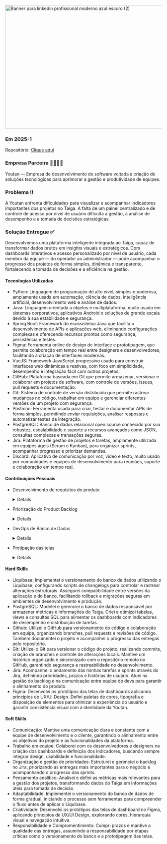 <img width="1584" height="396" alt="Banner para linkedin profissional moderno azul escuro (2)" src="https://github.com/user-attachments/assets/370de74f-ef4a-431a-b855-dc63045f1604" />

### Em 2025-1

Repositório: <a href="https://github.com/QuantumBitBR/API_5SEM">Clique aqui</a>

### Empresa Parceira 🫱🏻‍🫲🏻
Youtan — Empresa de desenvolvimento de software voltada à criação de soluções tecnológicas para aprimorar a gestão e produtividade de equipes.

### Problema ‼️
A Youtan enfrenta dificuldades para visualizar e acompanhar indicadores importantes dos projetos no Taiga. 
A falta de um painel centralizado e de controle de acesso por nível de usuário dificulta a gestão, a análise de desempenho e a tomada de decisões estratégicas.

### Solução Entregue ✅
Desenvolvemos uma plataforma inteligente integrada ao Taiga, capaz de transformar dados brutos em insights visuais e estratégicos. Com dashboards interativos e acesso personalizado por nível de usuário, cada membro da equipe — do operador ao administrador — pode acompanhar o progresso dos projetos de forma simples, dinâmica e transparente, fortalecendo a tomada de decisões e a eficiência na gestão.

#### Tecnologias Utilizadas
- Python: Linguagem de programação de alto nível, simples e poderosa, amplamente usada em automação, ciência de dados, inteligência artificial, desenvolvimento web e análise de dados.
- Java: Linguagem orientada a objetos e multiplataforma, muito usada em sistemas corporativos, aplicativos Android e soluções de grande escala devido à sua estabilidade e segurança.
- Spring Boot: Framework do ecossistema Java que facilita o desenvolvimento de APIs e aplicações web, eliminando configurações complexas e oferecendo recursos prontos como segurança, persistência e testes.
- Figma: Ferramenta online de design de interface e prototipagem, que permite colaboração em tempo real entre designers e desenvolvedores, facilitando a criação de interfaces modernas.
- VueJS: Framework JavaScript progressivo usado para construir interfaces web dinâmicas e reativas, com foco em simplicidade, desempenho e integração fácil com outros projetos.
- GitHub: Plataforma baseada em Git que permite armazenar, versionar e colaborar em projetos de software, com controle de versões, issues, pull requests e documentação.
- Git: Sistema de controle de versão distribuído que permite rastrear mudanças no código, trabalhar em equipe e gerenciar diferentes versões de um projeto com segurança.
- Postman: Ferramenta usada para criar, testar e documentar APIs de forma simples, permitindo enviar requisições, analisar respostas e automatizar testes de integração.
- PostgreSQL: Banco de dados relacional open source conhecido por sua robustez, escalabilidade e suporte a recursos avançados como JSON, consultas complexas e transações seguras.
- Jira: Plataforma de gestão de projetos e tarefas, amplamente utilizada em equipes ágeis (Scrum e Kanban), para organizar sprints, acompanhar progresso e priorizar demandas.
- Discord: Aplicativo de comunicação por voz, vídeo e texto, muito usado por comunidades e equipes de desenvolvimento para reuniões, suporte e colaboração em tempo real.


#### Contribuições Pessoais
- Desenvolvimento de requisitos do produto
  <details>
    <p>Contribui com a definição dos requisitos funcionais e não funcionais da plataforma, identificando as principais métricas e indicadores necessários para otimizar a gestão de projetos no Taiga. Realizei reuniões com stakeholders e membros da equipe de desenvolvimento para entender as dores operacionais e transformá-las em funcionalidades priorizadas no backlog.</p>
    <img width="1075" height="799" alt="image" src="https://github.com/user-attachments/assets/e0d83093-3be8-494a-b991-aed5914b2ee3" />
  </details>

- Priorização do Product Backlog
  <details>
      <p>Organizei e priorizei o backlog do produto utilizando critérios de valor de negócio e impacto técnico. Garanti que as entregas de cada sprint estivessem alinhadas aos objetivos estratégicos da Youtan, especialmente no que diz respeito à criação de dashboards interativos e à diferenciação de acesso por perfis de usuário (Operador, Gestor e Admin).</p>
      <img width="1075" height="805" alt="image" src="https://github.com/user-attachments/assets/8c1767db-dcb6-43b3-8275-3219b4647954" />
  </details>

- DevOps de Banco de Dados
  <details>
      <p>Fui responsável pelo desenvolvimento do processo de DevOps de banco de dados, com foco no versionamento da estrutura utilizando a ferramenta Liquibase. Inicialmente, colaborei com a equipe na criação de um modelo de versionamento manual, o que nos permitiu compreender melhor o fluxo e as necessidades do projeto antes de implementar a ferramenta. Em seguida, configurei o Liquibase para garantir que toda modificação na estrutura do banco de dados gerasse uma versão compatível com a aplicação, permitindo a reversão segura em casos de perda ou necessidade de rollback de versão, mantendo assim a consistência entre aplicação e banco de dados.</p>
      <img width="1219" height="846" alt="image" src="https://github.com/user-attachments/assets/32bf75e0-6179-4a80-90ab-fa0bb3d9b46e" />
  </details>

- Protipação das telas
  <details>
      <p>Fui responsável por desenvolver os protótipos de interface para a tela de dashboards do sistema, atuando desde a concepção visual até a validação das propostas junto à equipe de desenvolvimento. Apliquei princípios de UX/UI Design, garantindo uma navegação intuitiva, hierarquia visual clara e consistência entre os elementos da interface. Também defini paletas de cores, tipografias e padrões de espaçamento, assegurando boa legibilidade e harmonia visual. Além disso, realizei ajustes com base em feedbacks de usuários e do time técnico, aprimorando a experiência e usabilidade do produto final.</p>

    ![stratify](https://github.com/user-attachments/assets/e5360b82-d955-4dcc-b73f-6c9538a2530e)
  </details>

#### Hard Skills
- Liquibase: Implementei o versionamento do banco de dados utilizando o Liquibase, configurando scripts de changelogs para controlar e rastrear alterações estruturais. Assegurei compatibilidade entre versões da aplicação e do banco, facilitando rollback e migrações seguras em ambientes de desenvolvimento e produção.
- PostgreSQL: Modelei e gerenciei o banco de dados responsável por armazenar métricas e informações do Taiga. Criei e otimizei tabelas, views e consultas SQL para alimentar os dashboards com indicadores de desempenho e distribuição de tarefas.
- Github: Utilizei o GitHub para versionamento do código e colaboração em equipe, organizando branches, pull requests e revisões de código. Também documentei o projeto e acompanhei o progresso das entregas pelo repositório.
- Git: Utilizei o Git para versionar o código do projeto, realizando commits, criação de branches e controle de alterações locais. Mantive um histórico organizado e sincronizado com o repositório remoto no GitHub, garantindo segurança e rastreabilidade no desenvolvimento.
- Jira: Acompanhei o andamento das minhas tarefas e sprints através do Jira, definindo prioridades, prazos e histórias de usuário. Atuei na gestão do backlog e na comunicação entre equipe de devs para garantir o alinhamento do produto.
- Figma: Desenvolvi os protótipos das telas de dashboards aplicando princípios de UX/UI Design. Defini paletas de cores, tipografia e disposição de elementos para otimizar a experiência do usuário e garantir consistência visual com a identidade da Youtan.

#### Soft Skills

- Comunicação: Mantive uma comunicação clara e constante com a equipe de desenvolvimento e o cliente, garantindo o alinhamento entre os objetivos do projeto e as funcionalidades da plataforma.
- Trabalho em equipe: Colaborei com os desenvolvedores e designers na criação dos dashboards e definição dos indicadores, buscando sempre integrar design, usabilidade e funcionalidade.
- Organização e gestão de prioridades: Estruturei e gerenciei o backlog no Jira, priorizando as entregas mais importantes para o negócio e acompanhando o progresso das sprints.
- Pensamento analítico: Analisei e defini as métricas mais relevantes para a gestão dos projetos, transformando dados do Taiga em informações úteis para tomada de decisão.
- Adaptabilidade: Implementei o versionamento do banco de dados de forma gradual, iniciando o processo sem ferramentas para compreender o fluxo antes de aplicar o Liquibase.
- Criatividade: Desenvolvi os protótipos das telas de dashboard no Figma, aplicando princípios de UX/UI Design, explorando cores, hierarquia visual e navegação intuitiva.
- Responsibilidade e Compromentimento: Cumpri prazos e mantive a qualidade das entregas, assumindo a responsabilidade por etapas críticas como o versionamento do banco e a prototipagem das telas.
